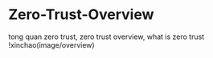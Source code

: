 # Zero-Trust-Overview
tong quan zero trust, zero trust overview, what is zero trust
!xinchao(image/overview)
